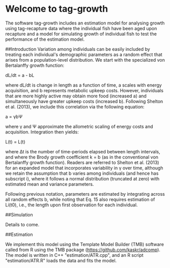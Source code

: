 Welcome to tag-growth
==========

The software tag-growth includes an estimation model for analysing growth using tag-recapture data where the individual fish have been aged upon recapture and a model for simulating growth of individual fish to test the performance of the estimation model.

##Introduction
Variation among individuals can be easily included by treating each individual's demographic parameters as a random effect that arises from a population-level distribution. We start with the specialized von Bertalanffy growth function:

dL/dt = a - bL

where dL/dt is change in length as a function of time, a scales with energy acquisition, and b represents metabolic upkeep costs. However, individuals that are more highly active may obtain more food (increased a) and simultaneously have greater upkeep costs (increased b). Following Shelton et al. (2013), we include this correlation via the following equation:

a = γbΨ

where γ and Ψ approximate the allometric scaling of energy costs and acquisition. Integration then yields:

L(t) = L(t)

where Δt is the number of time-periods elapsed between length intervals, and where the Brody growth coefficient k = b (as in the conventional von Bertalanffy growth function). Readers are referred to Shelton et al. (2013) for an expanded model that incorporates variability in γ over time, although we retain the assumption that b varies among individuals (and hence has subscript i), where it follows a normal distribution (truncated at zero) with estimated mean and variance parameters.

Following previous notation, parameters are estimated by integrating across all random effects b, while noting that Eq. 15 also requires estimation of Li(t0), i.e., the length upon first observation for each individual.


##Simulation

Details to come.


##Estimation 

We implement this model using the Template Model Builder (TMB) software called
from R using the TMB package (https://github.com/kaskr/adcomp). The model is
written in C++ "estimation/ATR.cpp", and an R script "estimation/ATR.R" loads
the data and fits the model.
